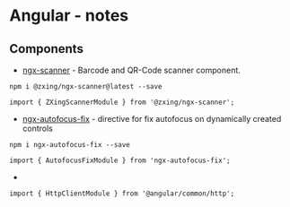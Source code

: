 # Angular - notes

## Components

* [ngx-scanner](https://github.com/zxing-js/ngx-scanner) - Barcode and QR-Code scanner component.
```
npm i @zxing/ngx-scanner@latest --save
```
```
import { ZXingScannerModule } from '@zxing/ngx-scanner';  
```

* [ngx-autofocus-fix](https://www.npmjs.com/package/ngx-autofocus-fix) - directive for fix autofocus on dynamically created controls
```
npm i ngx-autofocus-fix --save
```
```
import { AutofocusFixModule } from 'ngx-autofocus-fix';
```
* 
```
import { HttpClientModule } from '@angular/common/http';
```
